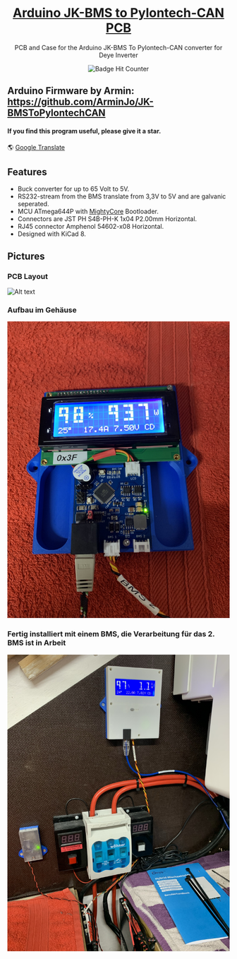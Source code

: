 <div align = center>

# [Arduino JK-BMS to Pylontech-CAN PCB](https://github.com/dremeier/Arduino-JK-BMS-To-Pylontech-CAN-PCB) 

PCB and Case for the Arduino JK-BMS To Pylontech-CAN converter for Deye Inverter
<br/>
  
![Badge Hit Counter](https://visitor-badge.laobi.icu/badge?page_id=dremeier_Arduino-JK-BMS-To-Pylontech-CAN-PCB) 
<br/>
<div align = left>
  
## Arduino Firmware by Armin: https://github.com/ArminJo/JK-BMSToPylontechCAN 

#### If you find this program useful, please give it a star.

&#x1F30E; [Google Translate](https://translate.google.com/translate?sl=en&u=https://github.com/dremeier/Arduino-JK-BMS-To-Pylontech-CAN-PCB)

## Features 
- Buck converter for up to 65 Volt to 5V.
- RS232-stream from the BMS translate from 3,3V to 5V and are galvanic seperated.
- MCU ATmega644P with [MightyCore](https://github.com/MCUdude/MightyCore) Bootloader.
- Connectors are JST PH S4B-PH-K 1x04 P2.00mm Horizontal.
- RJ45 connector Amphenol 54602-x08 Horizontal.
- Designed with KiCad 8.

## Pictures

### PCB Layout
![Alt text](/PICs/BMS-CAN_PCB_top_v0.1.png_)

### Aufbau im Gehäuse
![Alt text](/PICs/IMG_6275.JPG )

### Fertig installiert mit einem BMS, die Verarbeitung für das 2. BMS ist in Arbeit
![Alt text](/PICs/IMG_6282.JPG )
